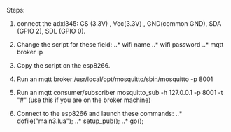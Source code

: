 Steps:
1. connect the adxl345: CS (3.3V) , Vcc(3.3V) , GND(common GND), SDA (GPIO 2), SDL (GPIO 0). 
2. Change the script for these field:
..* wifi name
..* wifi password
..* mqtt broker ip

3. Copy the script on the esp8266.

4. Run an mqtt broker  /usr/local/opt/mosquitto/sbin/mosquitto -p 8001
5. Run an mqtt consumer/subscriber mosquitto_sub -h 127.0.0.1 -p 8001 -t "#" (use this if you are on the broker machine)
6. Connect to the esp8266 and launch these commands:
..* dofile("main3.lua");
..* setup_pub();
..* go();

